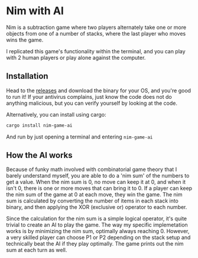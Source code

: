 # Nim with AI

Nim is a subtraction game where two players alternately take one or more objects from one of a number of stacks, where the last player who moves wins the game.

I replicated this game's functionality within the terminal, and you can play with 2 human players or play alone against the computer.

## Installation
Head to the [releases](https://github.com/B-Ricey763/nim-game-ai/releases/latest) and download the binary for your OS, and you're good to run it! If your antivirus complains, just know the code does not do anything malicious, but you can verify yourself by looking at the code. 

Alternatively, you can install using cargo:
```bash
cargo install nim-game-ai
```
And run by just opening a terminal and entering `nim-game-ai`

## How the AI works
Because of funky math involved with combinatorial game theory that I barely understand myself, you are able to do a 'nim sum' of the numbers to get a value. When the nim sum is 0, no move can keep it at 0, and when it isn't 0, there is one or more moves that can bring it to 0. If a player can keep the nim sum of the game at 0 at each move, they win the game. The nim sum is calculated by converting the number of items in each stack into binary, and then applying the XOR (exclusive or) operator to each number. 

Since the calculation for the nim sum is a simple logical operator, it's quite trivial to create an AI to play the game. The way my specific implemetation works is by minimizing the nim sum, optimally always reaching 0. However, a very skilled player can choose P1 or P2 depending on the stack setup and technically beat the AI if they play optimally. The game prints out the nim sum at each turn as well. 
